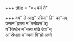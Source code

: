 +++
title = "०५ वयं ते"

+++
वयं᳓ ते अद्य᳓ ररिमा᳓ हि᳓ का᳓मम्  
उत्तान᳓हस्ता न᳓मसोपस᳓द्य  
य᳓जिष्ठेन म᳓नसा यक्षि देवा᳓न्  
अ᳓स्रेधता म᳓न्मना वि᳓प्रो अग्ने